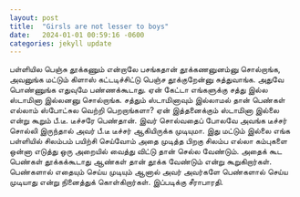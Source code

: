 ```yaml
---
layout: post
title:  "Girsls are not lesser to boys"
date:   2024-01-01 00:59:16 -0600
categories: jekyll update
---
```


பள்ளியில பெஞ்சு தூக்கணும் என்றாலே பசங்கதான் தூக்கணனுனம்னு சொல்றாங்க, அவனுங்க மட்டும் கிளாஸ் கட்டடிச்சிட்டு பெஞ்ச தூக்குறேன்னு சுத்துவாங்க. அதுவே பொண்ணுங்க எதுவுமே பண்ணக்கூடாது. ஏன் கேட்டா எங்களுக்கு சத்து இல்ல ஸ்டாமினா இல்லனனு சொல்றாங்க. சத்தும் ஸ்டாமினாவும் இல்லாமல் தான் பெண்கள் எல்லாம் ஸ்போட்சுல வெற்றி பெறறாங்களா? ஏன் இத்தனைக்கும் ஸ்டாமினா இல்லை என்று கூறும் பீ.டீ. டீச்சரே பெண்தான். இவர் சொல்வதைப் போலவே அவங்க டீச்சர் சொல்லி இருந்தால் அவர் பீ.டீ டீச்சர் ஆகியிருக்க முடியுமா. இது மட்டும் இல்லை எங்க பள்ளியில்  சிலம்பம் பயிற்சி செய்வோம் அதை முடித்த பிறகு சிலம்ப எல்லா கம்புகளை ஒன்னா எடுத்து ஒரு அறையில் வைத்து விட்டு தான் செல்ல வேண்டும். அதைக் கூட பெண்கள் தூக்கக்கூடாது ஆண்கள் தான் தூக்க வேண்டும் என்று கூறுகிறார்கள். பெண்களால் எதையும் செய்ய முடியும் ஆனால் அவர் அவர்களே பெண்களால் செய்ய முடியாது என்று நினைத்துக் கொள்கிறார்கள். இப்படிக்கு சீராபாரதி.